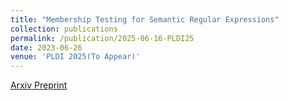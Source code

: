 ```yaml
---
title: "Membership Testing for Semantic Regular Expressions"
collection: publications
permalink: /publication/2025-06-16-PLDI25
date: 2023-06-26
venue: 'PLDI 2025(To Appear)'
---
```


[Arxiv Preprint](https://arxiv.org/abs/2410.13262)
